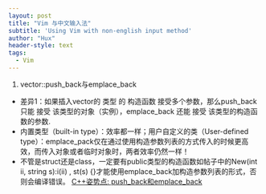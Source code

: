 ```yaml
---
layout: post
title: "Vim 与中文输入法"
subtitle: 'Using Vim with non-english input method'
author: "Hux"
header-style: text
tags:
  - Vim
---
```


1. vector::push_back与emplace_back
- 差异1：如果插入vector的 类型 的 构造函数 接受多个参数，那么push_back只能 接受 该类型的对象（实例），emplace_back 还能 接受 该类型的构造函数的参数.
- 内置类型（built-in type）：效率都一样；用户自定义的类（User-defined type）：emplace_pack仅在通过使用构造参数列表的方式传入的时候更高效，而传入对象或者临时对象时，两者效率仍然一样！
- 不管是struct还是class，一定要有public类型的构造函数如帖子中的New(int ii, string s):i(ii) , st(s) {}才能使用emplace_back加构造参数列表的形式，否则会编译错误。
[C++姿势点: push_back和emplace_back](https://zhuanlan.zhihu.com/p/183861524)

